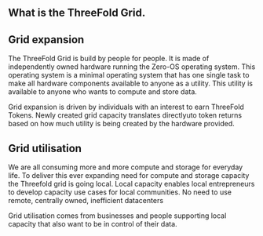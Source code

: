 ## What is the ThreeFold Grid.

## Grid expansion

The ThreeFold Grid is build by people for people.  It is made of independently owned hardware running the Zero-OS operating system.  This operating system is a minimal operating system that has one single task to make all hardware components available to anyone as a utility.  This utility is available to anyone who wants to compute and store data.

Grid expansion is driven by individuals with an interest to earn ThreeFold Tokens.  Newly created grid capacity translates directlyuto token returns based on how much utility is being created by the hardware provided.

## Grid utilisation

We are all consuming more and more compute and storage for everyday life.  To deliver this ever expanding need for compute and storage capacity the Threefold grid is going local.  Local capacity enables local entrepreneurs to develop capacity use cases for local communities. No need to use remote, centrally owned, inefficient datacenters

Grid utilisation comes from businesses and people supporting local capacity that also want to be in control of their data.
